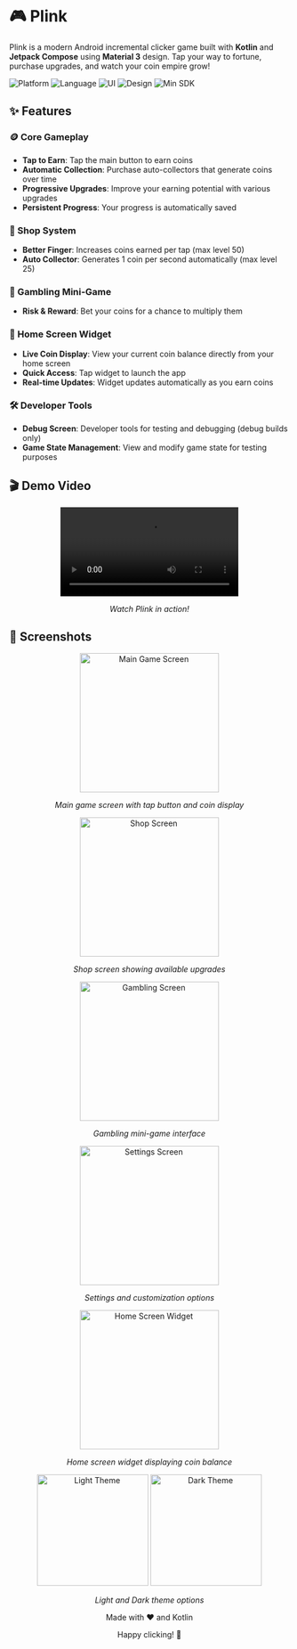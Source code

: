 # 🎮 Plink

Plink is a modern Android incremental clicker game built with **Kotlin** and **Jetpack Compose**
using **Material 3** design. Tap your way to fortune, purchase upgrades, and watch your coin empire
grow!

![Platform](https://img.shields.io/badge/Platform-Android-brightgreen.svg)
![Language](https://img.shields.io/badge/Language-Kotlin-blue.svg)
![UI](https://img.shields.io/badge/UI-Jetpack%20Compose-orange.svg)
![Design](https://img.shields.io/badge/Design-Material%203-purple.svg)
![Min SDK](https://img.shields.io/badge/Min%20SDK-24-red.svg)

## ✨ Features

### 🪙 Core Gameplay

- **Tap to Earn**: Tap the main button to earn coins
- **Automatic Collection**: Purchase auto-collectors that generate coins over time
- **Progressive Upgrades**: Improve your earning potential with various upgrades
- **Persistent Progress**: Your progress is automatically saved

### 🛒 Shop System

- **Better Finger**: Increases coins earned per tap (max level 50)
- **Auto Collector**: Generates 1 coin per second automatically (max level 25)

### 🎰 Gambling Mini-Game

- **Risk & Reward**: Bet your coins for a chance to multiply them

### 📱 Home Screen Widget

- **Live Coin Display**: View your current coin balance directly from your home screen
- **Quick Access**: Tap widget to launch the app
- **Real-time Updates**: Widget updates automatically as you earn coins

### 🛠️ Developer Tools

- **Debug Screen**: Developer tools for testing and debugging (debug builds only)
- **Game State Management**: View and modify game state for testing purposes

## 🎬 Demo Video

<div align="center">
  <video src="https://github.com/user-attachments/assets/45ee7f36-993e-462a-adbb-2943d626654d" controls width="320">
    Your browser does not support the video tag. Link to Video: https://github.com/user-attachments/assets/45ee7f36-993e-462a-adbb-2943d626654d
  </video>
  <p><em>Watch Plink in action!</em></p>
</div>

## 📱 Screenshots

<!-- Main Game Screen -->
<div align="center">
  <img src="https://github.com/user-attachments/assets/2b9d2d60-db72-4cc7-bd3b-049a6e9d2d5d" alt="Main Game Screen" width="250"/>
  <p><em>Main game screen with tap button and coin display</em></p>
</div>

<!-- Shop Screen -->
<div align="center">
  <img src="https://github.com/user-attachments/assets/f5ba79cf-9068-4ced-b47b-3b0531dde4e0" alt="Shop Screen" width="250"/>
  <p><em>Shop screen showing available upgrades</em></p>
</div>

<!-- Gambling Screen -->
<div align="center">
  <img src="https://github.com/user-attachments/assets/9662da69-d068-4c01-853c-51b324bf7f24" alt="Gambling Screen" width="250"/>
  <p><em>Gambling mini-game interface</em></p>
</div>

<!-- Settings Screen -->
<div align="center">
  <img src="https://github.com/user-attachments/assets/56169df0-9e34-4f4d-b0dd-408c8eea28fd" alt="Settings Screen" width="250"/>
  <p><em>Settings and customization options</em></p>
</div>

<!-- Home Screen Widget -->
<div align="center">
  <img src="https://github.com/user-attachments/assets/49102234-f5e3-41df-abb1-47f4e9e613f1" alt="Home Screen Widget" width="250"/>
  <p><em>Home screen widget displaying coin balance</em></p>
</div>

<!-- Theme Comparison -->
<div align="center">
  <img src="https://github.com/user-attachments/assets/fcc2bf69-6019-4a8a-9ddb-a6a59112769e" alt="Light Theme" width="200"/>
  <img src="https://github.com/user-attachments/assets/660cc69b-fea9-4c0f-b56c-9ab859705e9c" alt="Dark Theme" width="200"/>
  <p><em>Light and Dark theme options</em></p>
</div>

<div align="center">
  <p>Made with ❤️ and Kotlin</p>
  <p>Happy clicking! 🎯</p>
</div>
